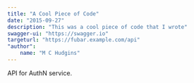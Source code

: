 ```yaml
---
title: "A Cool Piece of Code" 
date: "2015-09-27"
description: "This was a cool piece of code that I wrote"
swagger-ui: "https://swagger.io"
targeturl: "https://fubar.example.com/api"
"author":
    name: "M C Hudgins"
---
```


API for AuthN service.